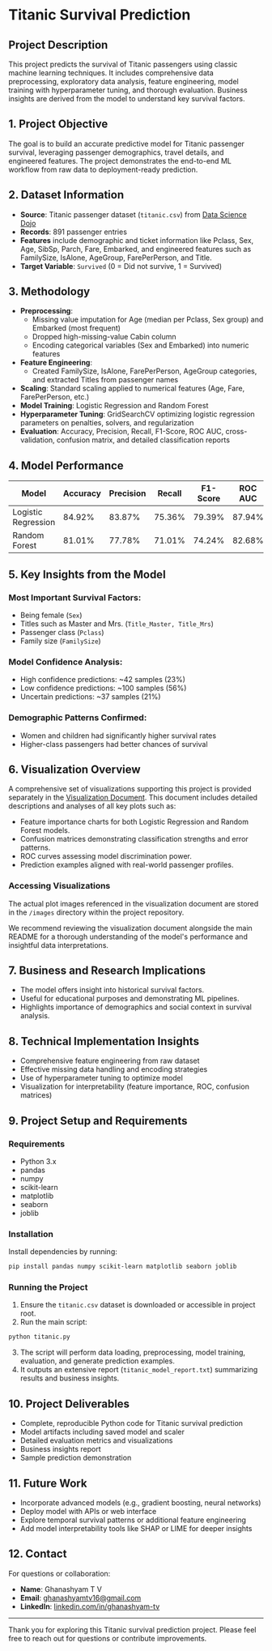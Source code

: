 # Titanic Survival Prediction

## Project Description
This project predicts the survival of Titanic passengers using classic machine learning techniques. It includes comprehensive data preprocessing, exploratory data analysis, feature engineering, model training with hyperparameter tuning, and thorough evaluation. Business insights are derived from the model to understand key survival factors.

## 1. Project Objective
The goal is to build an accurate predictive model for Titanic passenger survival, leveraging passenger demographics, travel details, and engineered features. The project demonstrates the end-to-end ML workflow from raw data to deployment-ready prediction.

## 2. Dataset Information
- **Source**: Titanic passenger dataset (`titanic.csv`) from [Data Science Dojo](https://raw.githubusercontent.com/datasciencedojo/datasets/master/titanic.csv)
- **Records**: 891 passenger entries
- **Features** include demographic and ticket information like Pclass, Sex, Age, SibSp, Parch, Fare, Embarked, and engineered features such as FamilySize, IsAlone, AgeGroup, FarePerPerson, and Title.
- **Target Variable**: `Survived` (0 = Did not survive, 1 = Survived)

## 3. Methodology
- **Preprocessing**: 
  - Missing value imputation for Age (median per Pclass, Sex group) and Embarked (most frequent)
  - Dropped high-missing-value Cabin column
  - Encoding categorical variables (Sex and Embarked) into numeric features
- **Feature Engineering**:
  - Created FamilySize, IsAlone, FarePerPerson, AgeGroup categories, and extracted Titles from passenger names
- **Scaling**: Standard scaling applied to numerical features (Age, Fare, FarePerPerson, etc.)
- **Model Training**: Logistic Regression and Random Forest
- **Hyperparameter Tuning**: GridSearchCV optimizing logistic regression parameters on penalties, solvers, and regularization
- **Evaluation**: Accuracy, Precision, Recall, F1-Score, ROC AUC, cross-validation, confusion matrix, and detailed classification reports

## 4. Model Performance
| Model               | Accuracy | Precision | Recall | F1-Score | ROC AUC |
|---------------------|----------|-----------|--------|----------|---------|
| Logistic Regression  | 84.92%   | 83.87%    | 75.36% | 79.39%   | 87.94%  |
| Random Forest       | 81.01%   | 77.78%    | 71.01% | 74.24%   | 82.68%  |

## 5. Key Insights from the Model
### Most Important Survival Factors:
- Being female (`Sex`)
- Titles such as Master and Mrs. (`Title_Master, Title_Mrs`)
- Passenger class (`Pclass`)
- Family size (`FamilySize`)

### Model Confidence Analysis:
- High confidence predictions: ~42 samples (23%)
- Low confidence predictions: ~100 samples (56%)
- Uncertain predictions: ~37 samples (21%)

### Demographic Patterns Confirmed:
- Women and children had significantly higher survival rates
- Higher-class passengers had better chances of survival

## 6. Visualization Overview

A comprehensive set of visualizations supporting this project is provided separately in the [Visualization Document](visualization.md). This document includes detailed descriptions and analyses of all key plots such as:

- Feature importance charts for both Logistic Regression and Random Forest models.
- Confusion matrices demonstrating classification strengths and error patterns.
- ROC curves assessing model discrimination power.
- Prediction examples aligned with real-world passenger profiles.

### Accessing Visualizations

The actual plot images referenced in the visualization document are stored in the `/images` directory within the project repository.

We recommend reviewing the visualization document alongside the main README for a thorough understanding of the model's performance and insightful data interpretations.


## 7. Business and Research Implications
- The model offers insight into historical survival factors.
- Useful for educational purposes and demonstrating ML pipelines.
- Highlights importance of demographics and social context in survival analysis.

## 8. Technical Implementation Insights
- Comprehensive feature engineering from raw dataset
- Effective missing data handling and encoding strategies
- Use of hyperparameter tuning to optimize model
- Visualization for interpretability (feature importance, ROC, confusion matrices)

## 9. Project Setup and Requirements
### Requirements
- Python 3.x
- pandas
- numpy
- scikit-learn
- matplotlib
- seaborn
- joblib

### Installation
Install dependencies by running:

```bash
pip install pandas numpy scikit-learn matplotlib seaborn joblib
```

### Running the Project
1. Ensure the `titanic.csv` dataset is downloaded or accessible in project root.
2. Run the main script:

```bash
python titanic.py
```

3. The script will perform data loading, preprocessing, model training, evaluation, and generate prediction examples.
4. It outputs an extensive report (`titanic_model_report.txt`) summarizing results and business insights.

## 10. Project Deliverables
- Complete, reproducible Python code for Titanic survival prediction
- Model artifacts including saved model and scaler
- Detailed evaluation metrics and visualizations
- Business insights report
- Sample prediction demonstration

## 11. Future Work
- Incorporate advanced models (e.g., gradient boosting, neural networks)
- Deploy model with APIs or web interface
- Explore temporal survival patterns or additional feature engineering
- Add model interpretability tools like SHAP or LIME for deeper insights

## 12. Contact
For questions or collaboration:
- **Name**: Ghanashyam T V
- **Email**: ghanashyamtv16@gmail.com
- **LinkedIn**: [linkedin.com/in/ghanashyam-tv](https://www.linkedin.com/in/ghanashyam-tv)

---

Thank you for exploring this Titanic survival prediction project. Please feel free to reach out for questions or contribute improvements.


